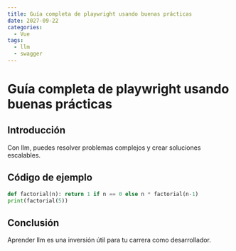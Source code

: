 ```yaml
---
title: Guía completa de playwright usando buenas prácticas
date: 2027-09-22
categories:
  - Vue
tags:
  - llm
  - swagger
---
```


# Guía completa de playwright usando buenas prácticas

## Introducción

Con llm, puedes resolver problemas complejos y crear soluciones escalables.

## Código de ejemplo

```python
def factorial(n): return 1 if n == 0 else n * factorial(n-1)
print(factorial(5))
```

## Conclusión

Aprender llm es una inversión útil para tu carrera como desarrollador.